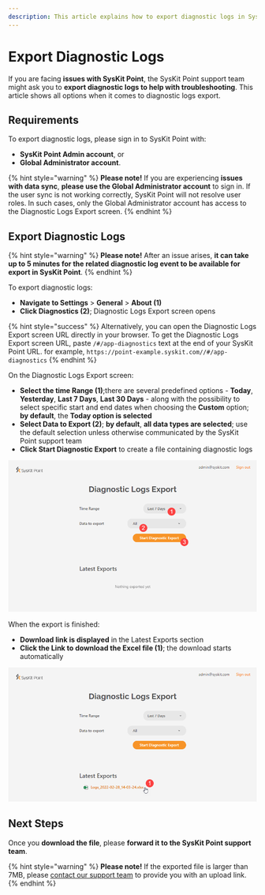 ```yaml
---
description: This article explains how to export diagnostic logs in SysKit Point.
---
```


# Export Diagnostic Logs

If you are facing **issues with SysKit Point**, the SysKit Point support team might ask you to **export diagnostic logs to help with troubleshooting**.
This article shows all options when it comes to diagnostic logs export.

## Requirements

To export diagnostic logs, please sign in to SysKit Point with:
* **SysKit Point Admin account**, or
* **Global Administrator account**.

{% hint style="warning" %}
**Please note!**
If you are experiencing **issues with data sync**, **please use the Global Administrator account** to sign in. 
If the user sync is not working correctly, SysKit Point will not resolve user roles. In such cases, only the Global Administrator account has access to the Diagnostic Logs Export screen.
{% endhint %}

## Export Diagnostic Logs

{% hint style="warning" %}
**Please note!**
After an issue arises, **it can take up to 5 minutes for the related diagnostic log event to be available for export in SysKit Point**.
{% endhint %}

To export diagnostic logs:
* **Navigate to Settings** > **General** > **About (1)** 
* **Click Diagnostics (2)**; Diagnostic Logs Export screen opens

{% hint style="success" %}
Alternatively, you can open the Diagnostic Logs Export screen URL directly in your browser. 
To get the Diagnostic Logs Export screen URL, paste `/#/app-diagnostics` text at the end of your SysKit Point URL. for example, `https://point-example.syskit.com//#/app-diagnostics`
{% endhint %}

On the Diagnostic Logs Export screen:
* **Select the time Range (1)**;there are several predefined options - **Today**, **Yesterday**, **Last 7 Days**, **Last 30 Days** - along with the possibility to select specific start and end dates when choosing the **Custom** option; **by default**, the **Today option is selected**
* **Select Data to Export (2)**; **by default**, **all data types are selected**; use the default selection unless otherwise communicated by the SysKit Point support team
* **Click Start Diagnostic Export** to create a file containing diagnostic logs

![Diagnostic Logs Export](../.gitbook/assets/export-diagnostic-logs_run-export.png)

When the export is finished:
* **Download link is displayed** in the Latest Exports section
* **Click the Link to download the Excel file (1)**; the download starts automatically

![Download Link](../.gitbook/assets/export-diagnostic-logs_download.png)

## Next Steps

Once you **download the file**, please **forward it to the SysKit Point support team**.

{% hint style="warning" %}
**Please note!**
If the exported file is larger than 7MB, please [contact our support team](mailto:support@syskit.com) to provide you with an upload link.
{% endhint %}